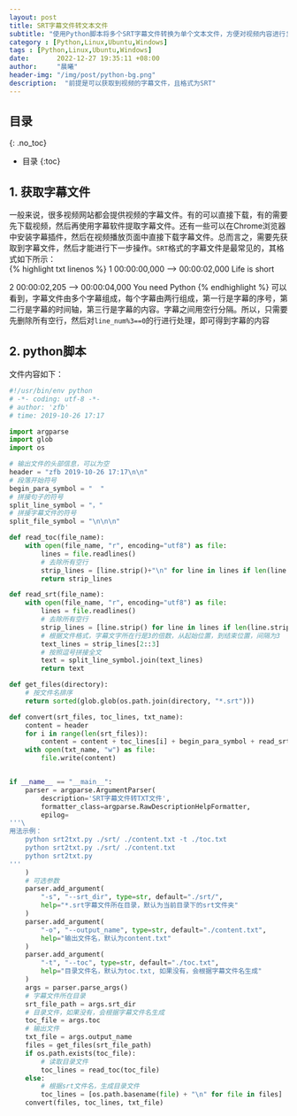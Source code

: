 ```yaml
---
layout: post
title: SRT字幕文件转文本文件
subtitle: "使用Python脚本将多个SRT字幕文件转换为单个文本文件，方便对视频内容进行复习和总结"
category : [Python,Linux,Ubuntu,Windows]
tags : [Python,Linux,Ubuntu,Windows]
date:       2022-12-27 19:35:11 +08:00
author:     "晨曦"
header-img: "/img/post/python-bg.png"
description:  "前提是可以获取到视频的字幕文件，且格式为SRT"
---
```

  
## 目录
{: .no_toc}

* 目录
{:toc}

## 1. 获取字幕文件
一般来说，很多视频网站都会提供视频的字幕文件。有的可以直接下载，有的需要先下载视频，然后再使用字幕软件提取字幕文件。还有一些可以在Chrome浏览器中安装字幕插件，然后在视频播放页面中直接下载字幕文件。总而言之，需要先获取到字幕文件，然后才能进行下一步操作。`SRT`格式的字幕文件是最常见的，其格式如下所示：  
{% highlight txt linenos %}
1
00:00:00,000 --> 00:00:02,000
Life is short

2
00:00:02,205 --> 00:00:04,000
You need Python
{% endhighlight %}
可以看到，字幕文件由多个字幕组成，每个字幕由两行组成，第一行是字幕的序号，第二行是字幕的时间轴，第三行是字幕的内容。字幕之间用空行分隔。所以，只需要先删除所有空行，然后对`line_num%3==0`的行进行处理，即可得到字幕的内容  

## 2. python脚本
文件内容如下：  
```python
#!/usr/bin/env python
# -*- coding: utf-8 -*-
# author: 'zfb'
# time: 2019-10-26 17:17

import argparse
import glob
import os

# 输出文件的头部信息，可以为空
header = "zfb 2019-10-26 17:17\n\n"
# 段落开始符号
begin_para_symbol = "  "
# 拼接句子的符号
split_line_symbol = "，"
# 拼接字幕文件的符号
split_file_symbol = "\n\n\n"

def read_toc(file_name):
    with open(file_name, "r", encoding="utf8") as file:
        lines = file.readlines()
        # 去除所有空行
        strip_lines = [line.strip()+"\n" for line in lines if len(line.strip())]
        return strip_lines

def read_srt(file_name):
    with open(file_name, "r", encoding="utf8") as file:
        lines = file.readlines()
        # 去除所有空行
        strip_lines = [line.strip() for line in lines if len(line.strip())]
        # 根据文件格式，字幕文字所在行是3的倍数，从起始位置，到结束位置，间隔为3
        text_lines = strip_lines[2::3]
        # 按照逗号拼接全文
        text = split_line_symbol.join(text_lines)
        return text

def get_files(directory):
    # 按文件名排序
    return sorted(glob.glob(os.path.join(directory, "*.srt")))

def convert(srt_files, toc_lines, txt_name):
    content = header
    for i in range(len(srt_files)):
        content = content + toc_lines[i] + begin_para_symbol + read_srt(srt_files[i]) + split_file_symbol
    with open(txt_name, "w") as file:
        file.write(content)


if __name__ == "__main__":
    parser = argparse.ArgumentParser(
        description='SRT字幕文件转TXT文件',
        formatter_class=argparse.RawDescriptionHelpFormatter,
        epilog=
'''\
用法示例：
    python srt2txt.py ./srt/ ./content.txt -t ./toc.txt
    python srt2txt.py ./srt/ ./content.txt
    python srt2txt.py
'''
    )
    # 可选参数
    parser.add_argument(
        "-s", "--srt_dir", type=str, default="./srt/",
        help="*.srt字幕文件所在目录，默认为当前目录下的srt文件夹"
    )
    parser.add_argument(
        "-o", "--output_name", type=str, default="./content.txt",
        help="输出文件名，默认为content.txt"
    )
    parser.add_argument(
        "-t", "--toc", type=str, default="./toc.txt",
        help="目录文件名，默认为toc.txt, 如果没有，会根据字幕文件名生成"
    )
    args = parser.parse_args()
    # 字幕文件所在目录
    srt_file_path = args.srt_dir
    # 目录文件，如果没有，会根据字幕文件名生成
    toc_file = args.toc
    # 输出文件
    txt_file = args.output_name
    files = get_files(srt_file_path)
    if os.path.exists(toc_file):
        # 读取目录文件
        toc_lines = read_toc(toc_file)
    else:
        # 根据srt文件名，生成目录文件
        toc_lines = [os.path.basename(file) + "\n" for file in files]
    convert(files, toc_lines, txt_file)
```